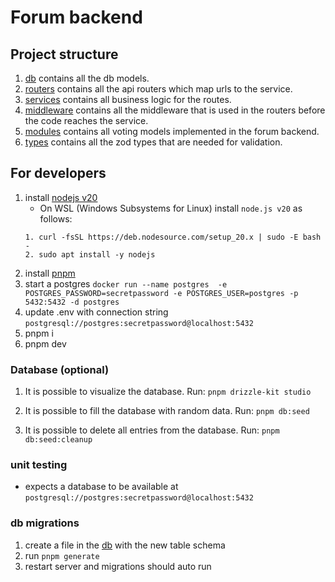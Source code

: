 # Forum backend

## Project structure

1. [db](./src/db/) contains all the db models.
2. [routers](./src/routers/) contains all the api routers which map urls to the service.
3. [services](./src/services/) contains all business logic for the routes.
4. [middleware](./src/middleware/) contains all the middleware that is used in the routers before the code reaches the service.
5. [modules](./src/modules/) contains all voting models implemented in the forum backend.
6. [types](./src/types/) contains all the zod types that are needed for validation.

## For developers

1. install [nodejs v20](https://nodejs.org/en/download)
    - On WSL (Windows Subsystems for Linux) install `node.js v20` as follows:
    ```
    1. curl -fsSL https://deb.nodesource.com/setup_20.x | sudo -E bash -
    2. sudo apt install -y nodejs
    ```
2. install [pnpm](https://pnpm.io/installation#using-npm) 
3. start a postgres `docker run --name postgres  -e POSTGRES_PASSWORD=secretpassword -e POSTGRES_USER=postgres -p 5432:5432 -d postgres`
4. update .env with connection string `postgresql://postgres:secretpassword@localhost:5432`
5. pnpm i
6. pnpm dev

### Database (optional)

1. It is possible to visualize the database. Run: ```pnpm drizzle-kit studio```

2. It is possible to fill the database with random data. Run:
```pnpm db:seed```

3. It is possible to delete all entries from the database. Run:
```pnpm db:seed:cleanup```

### unit testing

- expects a database to be available at `postgresql://postgres:secretpassword@localhost:5432`

### db migrations

1. create a file in the [db](./src/db/) with the new table schema
2. run `pnpm generate`
3. restart server and migrations should auto run
